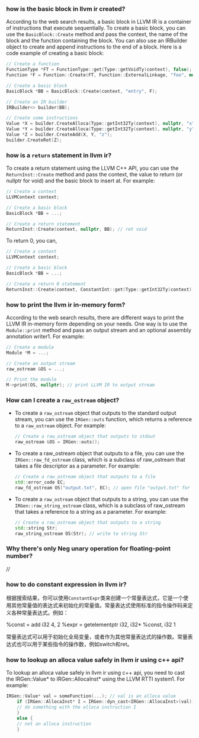 ### how is the basic block in llvm ir created?

According to the web search results, a basic block in LLVM IR is a container of instructions that execute sequentially.
To create a basic block, you can use the `BasicBlock::Create` method and pass the context, the name of the block and the
function containing the block. You can also use an IRBuilder object to create and append instructions to the end of a
block. Here is a code example of creating a basic block:

```cpp
// Create a function
FunctionType *FT = FunctionType::get(Type::getVoidTy(context), false);
Function *F = Function::Create(FT, Function::ExternalLinkage, "foo", module);

// Create a basic block
BasicBlock *BB = BasicBlock::Create(context, "entry", F);

// Create an IR builder
IRBuilder<> builder(BB);

// Create some instructions
Value *X = builder.CreateAlloca(Type::getInt32Ty(context), nullptr, "x");
Value *Y = builder.CreateAlloca(Type::getInt32Ty(context), nullptr, "y");
Value *Z = builder.CreateAdd(X, Y, "z");
builder.CreateRet(Z);
```

### how is a `return` statement in llvm ir?

To create a return statement using the LLVM C++ API, you can use the `ReturnInst::Create` method and pass the context,
the value to return (or nullptr for void) and the basic block to insert at. For example:

```cpp
// Create a context
LLVMContext context;

// Create a basic block
BasicBlock *BB = ...;

// Create a return statement
ReturnInst::Create(context, nullptr, BB); // ret void
```

To return 0, you can,

```cpp
// Create a context
LLVMContext context;

// Create a basic block
BasicBlock *BB = ...;

// Create a return 0 statement
ReturnInst::Create(context, ConstantInt::get(Type::getInt32Ty(context), 0), BB); // ret i32 0
```

### how to print the llvm ir in-memory form?

According to the web search results, there are different ways to print the LLVM IR in-memory form depending on your
needs. One way is to use the `Module::print` method and pass an output stream and an optional assembly annotation
writer1. For example:

```cpp
// Create a module
Module *M = ...;

// Create an output stream
raw_ostream &OS = ...;

// Print the module
M->print(OS, nullptr); // print LLVM IR to output stream
```

### How can I create a `raw_ostream` object?

- To create a `raw_ostream` object that outputs to the standard output stream, you can use the `IRGen::outs` function,
  which returns a reference to a `raw_ostream` object. For example:

    ```cpp
    // Create a raw_ostream object that outputs to stdout
    raw_ostream &OS = IRGen::outs();
    ```
- To create a raw_ostream object that outputs to a file, you can use the `IRGen::raw_fd_ostream` class, which is a
  subclass of raw_ostream that takes a file descriptor as a parameter. For example:

    ```cpp
    // Create a raw_ostream object that outputs to a file
    std::error_code EC;
    raw_fd_ostream OS("output.txt", EC); // open file "output.txt" for writing
    ```

- To create a `raw_ostream` object that outputs to a string, you can use the `IRGen::raw_string_ostream` class, which is
  a subclass of raw_ostream that takes a reference to a string as a parameter. For example:

    ```cpp
    // Create a raw_ostream object that outputs to a string
    std::string Str;
    raw_string_ostream OS(Str); // write to string Str
    ```

### Why there's only Neg unary operation for floating-point number?

//

### how to do constant expression in llvm ir?

根据搜索结果，你可以使用`ConstantExpr`类来创建一个常量表达式，它是一个使用其他常量值的表达式来初始化的常量值。常量表达式使用标准的指令操作码来定义各种常量表达式。例如：

%const = add i32 4, 2 %expr = getelementptr i32, i32* %const, i32 1

常量表达式可以用于初始化全局变量，或者作为其他常量表达式的操作数。常量表达式也可以用于某些指令的操作数，例如switch和ret。

### how to lookup an alloca value safely in llvm ir using c++ api?

To lookup an alloca value safely in llvm ir using c++ api, you need to cast the IRGen::Value* to IRGen::AllocaInst*
using
the LLVM RTTI system1. For example:

```cpp
IRGen::Value* val = someFunction(...); // val is an alloca value
    if (IRGen::AllocaInst* I = IRGen::dyn_cast<IRGen::AllocaInst>(val)) {
    // do something with the alloca instruction I
    }
    else {
    // not an alloca instruction
    }
```
